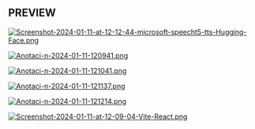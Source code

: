 ## PREVIEW
[![Screenshot-2024-01-11-at-12-12-44-microsoft-speecht5-tts-Hugging-Face.png](https://i.postimg.cc/JnJWGX6b/Screenshot-2024-01-11-at-12-12-44-microsoft-speecht5-tts-Hugging-Face.png)](https://postimg.cc/ftwPPVhL)

[![Anotaci-n-2024-01-11-120941.png](https://i.postimg.cc/MKYq7yW5/Anotaci-n-2024-01-11-120941.png)](https://postimg.cc/sv1kyGGG)

[![Anotaci-n-2024-01-11-121041.png](https://i.postimg.cc/52N1n6yV/Anotaci-n-2024-01-11-121041.png)](https://postimg.cc/1fTLzRDC)

[![Anotaci-n-2024-01-11-121137.png](https://i.postimg.cc/pLGv7R5n/Anotaci-n-2024-01-11-121137.png)](https://postimg.cc/jD7BnVXs)

[![Anotaci-n-2024-01-11-121214.png](https://i.postimg.cc/g0xpbQ3t/Anotaci-n-2024-01-11-121214.png)](https://postimg.cc/sBCqpn65)

[![Screenshot-2024-01-11-at-12-09-04-Vite-React.png](https://i.postimg.cc/bv4hygTy/Screenshot-2024-01-11-at-12-09-04-Vite-React.png)](https://postimg.cc/GBPNzkVV)


